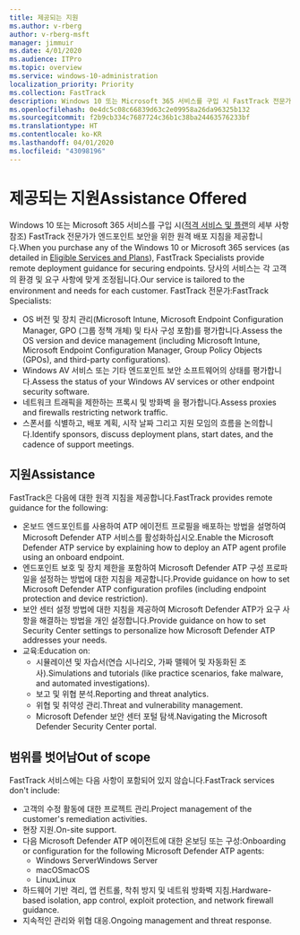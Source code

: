 ```yaml
---
title: 제공되는 지원
ms.author: v-rberg
author: v-rberg-msft
manager: jimmuir
ms.date: 4/01/2020
ms.audience: ITPro
ms.topic: overview
ms.service: windows-10-administration
localization_priority: Priority
ms.collection: FastTrack
description: Windows 10 또는 Microsoft 365 서비스를 구입 시 FastTrack 전문가가 엔드포인트 보안을 위한 원격 배포 지침을 제공합니다. 당사의 서비스는 각 고객의 환경 및 요구 사항에 맞게 조정됩니다.
ms.openlocfilehash: 0e4dc5c08c66839d63c2e09958a26da96325b132
ms.sourcegitcommit: f2b9cb334c7687724c36b1c38ba24463576233bf
ms.translationtype: HT
ms.contentlocale: ko-KR
ms.lasthandoff: 04/01/2020
ms.locfileid: "43098196"
---
```

# <a name="assistance-offered"></a><span data-ttu-id="23507-104">제공되는 지원</span><span class="sxs-lookup"><span data-stu-id="23507-104">Assistance Offered</span></span>  

<span data-ttu-id="23507-105">Windows 10 또는 Microsoft 365 서비스를 구입 시([적격 서비스 및 플랜](M365-eligible-services-and-plans.md)의 세부 사항 참조) FastTrack 전문가가 엔드포인트 보안을 위한 원격 배포 지침을 제공합니다.</span><span class="sxs-lookup"><span data-stu-id="23507-105">When you purchase any of the Windows 10 or Microsoft 365 services (as detailed in [Eligible Services and Plans](M365-eligible-services-and-plans.md)), FastTrack Specialists provide remote deployment guidance for securing endpoints.</span></span> <span data-ttu-id="23507-106">당사의 서비스는 각 고객의 환경 및 요구 사항에 맞게 조정됩니다.</span><span class="sxs-lookup"><span data-stu-id="23507-106">Our service is tailored to the environment and needs for each customer.</span></span> <span data-ttu-id="23507-107">FastTrack 전문가:</span><span class="sxs-lookup"><span data-stu-id="23507-107">FastTrack Specialists:</span></span>
- <span data-ttu-id="23507-108">OS 버전 및 장치 관리(Microsoft Intune, Microsoft Endpoint Configuration Manager, GPO (그룹 정책 개체) 및 타사 구성 포함)를 평가합니다.</span><span class="sxs-lookup"><span data-stu-id="23507-108">Assess the OS version and device management (including Microsoft Intune, Microsoft Endpoint Configuration Manager, Group Policy Objects (GPOs), and third-party configurations).</span></span>
- <span data-ttu-id="23507-109">Windows AV 서비스 또는 기타 엔드포인트 보안 소프트웨어의 상태를 평가합니다.</span><span class="sxs-lookup"><span data-stu-id="23507-109">Assess the status of your Windows AV services or other endpoint security software.</span></span>
- <span data-ttu-id="23507-110">네트워크 트래픽을 제한하는 프록시 및 방화벽 을 평가합니다.</span><span class="sxs-lookup"><span data-stu-id="23507-110">Assess proxies and firewalls restricting network traffic.</span></span>
- <span data-ttu-id="23507-111">스폰서를 식별하고, 배포 계획, 시작 날짜 그리고 지원 모임의 흐름을 논의합니다.</span><span class="sxs-lookup"><span data-stu-id="23507-111">Identify sponsors, discuss deployment plans, start dates, and the cadence of support meetings.</span></span>

## <a name="assistance"></a><span data-ttu-id="23507-112">지원</span><span class="sxs-lookup"><span data-stu-id="23507-112">Assistance</span></span>

<span data-ttu-id="23507-113">FastTrack은 다음에 대한 원격 지침을 제공합니다.</span><span class="sxs-lookup"><span data-stu-id="23507-113">FastTrack provides remote guidance for the following:</span></span>
- <span data-ttu-id="23507-114">온보드 엔드포인트를 사용하여 ATP 에이전트 프로필을 배포하는 방법을 설명하여 Microsoft Defender ATP 서비스를 활성화하십시오.</span><span class="sxs-lookup"><span data-stu-id="23507-114">Enable the Microsoft Defender ATP service by explaining how to deploy an ATP agent profile using an onboard endpoint.</span></span>
- <span data-ttu-id="23507-115">엔드포인트 보호 및 장치 제한을 포함하여 Microsoft Defender ATP 구성 프로파일을 설정하는 방법에 대한 지침을 제공합니다.</span><span class="sxs-lookup"><span data-stu-id="23507-115">Provide guidance on how to set Microsoft Defender ATP configuration profiles (including endpoint protection and device restriction).</span></span>
- <span data-ttu-id="23507-116">보안 센터 설정 방법에 대한 지침을 제공하여 Microsoft Defender ATP가 요구 사항을 해결하는 방법을 개인 설정합니다.</span><span class="sxs-lookup"><span data-stu-id="23507-116">Provide guidance on how to set Security Center settings to personalize how Microsoft Defender ATP addresses your needs.</span></span>
- <span data-ttu-id="23507-117">교육:</span><span class="sxs-lookup"><span data-stu-id="23507-117">Education on:</span></span>
    - <span data-ttu-id="23507-118">시뮬레이션 및 자습서(연습 시나리오, 가짜 맬웨어 및 자동화된 조사).</span><span class="sxs-lookup"><span data-stu-id="23507-118">Simulations and tutorials (like practice scenarios, fake malware, and automated investigations).</span></span>
    - <span data-ttu-id="23507-119">보고 및 위협 분석.</span><span class="sxs-lookup"><span data-stu-id="23507-119">Reporting and threat analytics.</span></span>
    - <span data-ttu-id="23507-120">위협 및 취약성 관리.</span><span class="sxs-lookup"><span data-stu-id="23507-120">Threat and vulnerability management.</span></span>
    - <span data-ttu-id="23507-121">Microsoft Defender 보안 센터 포털 탐색.</span><span class="sxs-lookup"><span data-stu-id="23507-121">Navigating the Microsoft Defender Security Center portal.</span></span>

## <a name="out-of-scope"></a><span data-ttu-id="23507-122">범위를 벗어남</span><span class="sxs-lookup"><span data-stu-id="23507-122">Out of scope</span></span>

<span data-ttu-id="23507-123">FastTrack 서비스에는 다음 사항이 포함되어 있지 않습니다.</span><span class="sxs-lookup"><span data-stu-id="23507-123">FastTrack services don't include:</span></span>
- <span data-ttu-id="23507-124">고객의 수정 활동에 대한 프로젝트 관리.</span><span class="sxs-lookup"><span data-stu-id="23507-124">Project management of the customer's remediation activities.</span></span>
- <span data-ttu-id="23507-125">현장 지원.</span><span class="sxs-lookup"><span data-stu-id="23507-125">On-site support.</span></span>
- <span data-ttu-id="23507-126">다음 Microsoft Defender ATP 에이전트에 대한 온보딩 또는 구성:</span><span class="sxs-lookup"><span data-stu-id="23507-126">Onboarding or configuration for the following Microsoft Defender ATP agents:</span></span>
   - <span data-ttu-id="23507-127">Windows Server</span><span class="sxs-lookup"><span data-stu-id="23507-127">Windows Server</span></span>
   - <span data-ttu-id="23507-128">macOS</span><span class="sxs-lookup"><span data-stu-id="23507-128">macOS</span></span>
   - <span data-ttu-id="23507-129">Linux</span><span class="sxs-lookup"><span data-stu-id="23507-129">Linux</span></span>
- <span data-ttu-id="23507-130">하드웨어 기반 격리, 앱 컨트롤, 착취 방지 및 네트워 방화벽 지침.</span><span class="sxs-lookup"><span data-stu-id="23507-130">Hardware-based isolation, app control, exploit protection, and network firewall guidance.</span></span>
- <span data-ttu-id="23507-131">지속적인 관리와 위협 대응.</span><span class="sxs-lookup"><span data-stu-id="23507-131">Ongoing management and threat response.</span></span>
